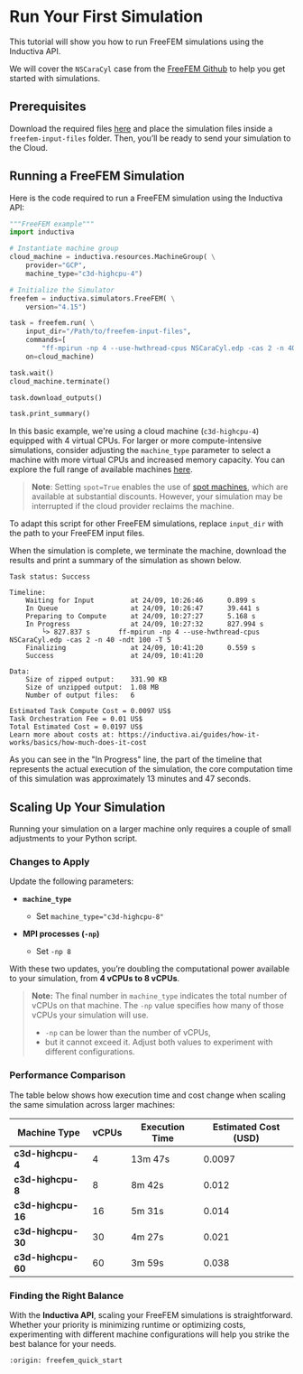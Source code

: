 # Run Your First Simulation
This tutorial will show you how to run FreeFEM simulations using the Inductiva API. 

We will cover the `NSCaraCyl` case from the [FreeFEM Github](https://github.com/FreeFem/FreeFem-sources) to help you get started with simulations.

## Prerequisites
Download the required files [here](https://github.com/FreeFem/FreeFem-sources/blob/master/examples/mpi/NSCaraCyl.edp) and place the simulation files inside a `freefem-input-files` folder. Then, you’ll be ready to send your simulation to the Cloud.

## Running a FreeFEM Simulation
Here is the code required to run a FreeFEM simulation using the Inductiva API:

```python
"""FreeFEM example"""
import inductiva

# Instantiate machine group
cloud_machine = inductiva.resources.MachineGroup( \
    provider="GCP",
    machine_type="c3d-highcpu-4")

# Initialize the Simulator
freefem = inductiva.simulators.FreeFEM( \
    version="4.15")

task = freefem.run( \
	input_dir="/Path/to/freefem-input-files",
	commands=[
		"ff-mpirun -np 4 --use-hwthread-cpus NSCaraCyl.edp -cas 2 -n 40 -ndt 100 -T 5"],
	on=cloud_machine)

task.wait()
cloud_machine.terminate()

task.download_outputs()

task.print_summary()

```

In this basic example, we're using a cloud machine (`c3d-highcpu-4`) equipped with 4 virtual CPUs. 
For larger or more compute-intensive simulations, consider adjusting the `machine_type` parameter to select 
a machine with more virtual CPUs and increased memory capacity. You can explore the full range of available machines [here](https://console.inductiva.ai/machine-groups/instance-types).

> **Note**: Setting `spot=True` enables the use of [spot machines](../how-it-works/machines/spot-machines.md), which are available at substantial discounts. 
> However, your simulation may be interrupted if the cloud provider reclaims the machine.

To adapt this script for other FreeFEM simulations, replace `input_dir` with the
path to your FreeFEM input files.

When the simulation is complete, we terminate the machine, download the results and print a summary of the simulation as shown below.

```
Task status: Success

Timeline:
	Waiting for Input         at 24/09, 10:26:46      0.899 s
	In Queue                  at 24/09, 10:26:47      39.441 s
	Preparing to Compute      at 24/09, 10:27:27      5.168 s
	In Progress               at 24/09, 10:27:32      827.994 s
		└> 827.837 s       ff-mpirun -np 4 --use-hwthread-cpus NSCaraCyl.edp -cas 2 -n 40 -ndt 100 -T 5
	Finalizing                at 24/09, 10:41:20      0.559 s
	Success                   at 24/09, 10:41:20      

Data:
	Size of zipped output:    331.90 KB
	Size of unzipped output:  1.08 MB
	Number of output files:   6

Estimated Task Compute Cost = 0.0097 US$
Task Orchestration Fee = 0.01 US$
Total Estimated Cost = 0.0197 US$
Learn more about costs at: https://inductiva.ai/guides/how-it-works/basics/how-much-does-it-cost
```

As you can see in the "In Progress" line, the part of the timeline that represents the actual execution of the simulation, 
the core computation time of this simulation was approximately 13 minutes and 47 seconds.

## Scaling Up Your Simulation
Running your simulation on a larger machine only requires a couple of small adjustments to your Python script.

### Changes to Apply

Update the following parameters:

* **`machine_type`**

  * Set `machine_type="c3d-highcpu-8"`
* **MPI processes (`-np`)**

  * Set `-np 8`

With these two updates, you’re doubling the computational power available to your simulation, from **4 vCPUs to 8 vCPUs**.

> **Note:**
> The final number in `machine_type` indicates the total number of vCPUs on that machine. The `-np` value specifies how many of those vCPUs your simulation will use.
>
> * `-np` can be lower than the number of vCPUs,
> * but it cannot exceed it.
>   Adjust both values to experiment with different configurations.

### Performance Comparison

The table below shows how execution time and cost change when scaling the same simulation across larger machines:

| Machine Type       | vCPUs | Execution Time | Estimated Cost (USD) |
| ------------------ | ----- | -------------- | -------------------- |
| **c3d-highcpu-4**  | 4     | 13m 47s        | 0.0097               |
| **c3d-highcpu-8**  | 8     | 8m 42s         | 0.012                |
| **c3d-highcpu-16** | 16    | 5m 31s         | 0.014                |
| **c3d-highcpu-30** | 30    | 4m 27s         | 0.021                |
| **c3d-highcpu-60** | 60    | 3m 59s         | 0.038                |

### Finding the Right Balance

With the **Inductiva API**, scaling your FreeFEM simulations is straightforward. Whether your priority is minimizing runtime or optimizing costs, experimenting with different machine configurations will help you strike the best balance for your needs.

```{banner_small}
:origin: freefem_quick_start
```